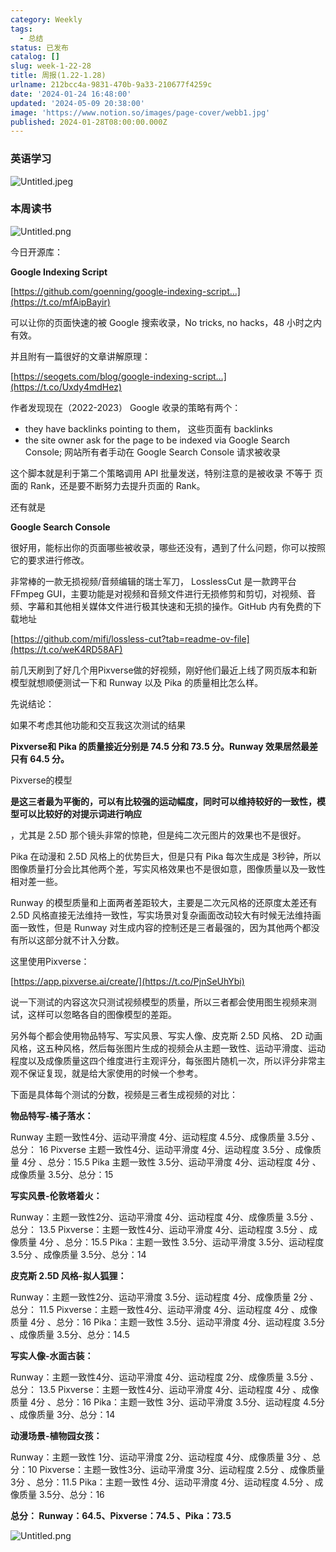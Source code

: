 ```yaml
---
category: Weekly
tags:
  - 总结
status: 已发布
catalog: []
slug: week-1-22-28
title: 周报(1.22-1.28)
urlname: 212bcc4a-9831-470b-9a33-210677f4259c
date: '2024-01-24 16:48:00'
updated: '2024-05-09 20:38:00'
image: 'https://www.notion.so/images/page-cover/webb1.jpg'
published: 2024-01-28T08:00:00.000Z
---
```


### 英语学习


![Untitled.jpeg](https://prod-files-secure.s3.us-west-2.amazonaws.com/5d24fe63-e567-4804-86f9-9fdc62e13082/13f89310-e18e-4344-b5f8-95c58ff07f1e/Untitled.jpeg?X-Amz-Algorithm=AWS4-HMAC-SHA256&X-Amz-Content-Sha256=UNSIGNED-PAYLOAD&X-Amz-Credential=ASIAZI2LB4663AO3ZBMP%2F20250219%2Fus-west-2%2Fs3%2Faws4_request&X-Amz-Date=20250219T053716Z&X-Amz-Expires=3600&X-Amz-Security-Token=IQoJb3JpZ2luX2VjEHUaCXVzLXdlc3QtMiJHMEUCIQC598GSAq96zPUoGNZdJ79652crU1ordObH%2BUwJzjUB0AIgZu77lKY%2FbeWas%2FSmZL0cOuBIgDy5Cw8pBX1d5uOo7YoqiAQInv%2F%2F%2F%2F%2F%2F%2F%2F%2F%2FARAAGgw2Mzc0MjMxODM4MDUiDLju7EaU2uIo77Kn4yrcA%2F8g2j8NpTYBDyYVGY15k2JaUSgd0Th47x1XvB%2BYdpjUTPFof2FOZv5J2iNFDbUATNV34ku6L8EhE8%2B5x0QxsEsiibdBpxpakEFl0ZCVQVOSwdluJL5q5s1KOUa5xMPWJ%2BdNq8LtrtnQC9OjMsDgd%2F1R5chnTtMmHkXCYGC36l0%2BeNG3rXh9VvkTaOtm%2Fh8%2B0ePgpSrQT1EAu%2FOHAD0TxaHbePqbzZ13AxzYDpm5nnkPLNPiXQTKPPpz3k%2BCYY0P9OER49pLO2gvI7s5%2F9yJoYvNVkxrm4EZkwkKhEpEP0sBHdncHjJpoWGaezvbSlIXzZvYyLXvlUVFgvXA7%2FHk%2FedjzwzC6xi8VUQaI3XRnqnZ33fmDd%2BvlgX2QbVutjERXRtHeDFPCWpGMP7Aab0f0E6vWVnGe2ky5ZSpWiXVQTQfQRxSXVZEFBvcJhnO54N7lMzTDrrCPX0ga0slvC323H4KIvpvmT6eRd%2FOcYNwa761vpZzAXisRNXwBd4%2FC8P99Zoo8nzMMUU7Wn8HWhlXJECG58EiXMi0R80dWeliPBGIR%2F7Tjkx2%2BvMiOjkRNIj%2FPLICd%2FZ5CmIkjKbx5IHxl8qZNJpE2pcbp4sduSkxPjdDfgi6VUZ6NfL4vqMSMMnD1b0GOqUBcG5%2BrYOz2ezzsQy%2BFHpM0ZXGbxeJ7iv0SwiJULZis4duysxGiVluTdS30mKawI913a8ukK2s6gA3kTEtTg1QcWxb4TBEsEJRt1uDrUUseDH6dSqWoNdYYuPiLXX%2BNIGQJSlNhk1RYnsV8P0M1aFlhsTPCHs%2B%2BXVhK5UMbiceArXvJ9uniI85ZnIRDsBdn5fVknuufBSayUJ2bYA3GuO3C60SeVz7&X-Amz-Signature=64a89bd8d1960d61c3ecc67c12e7a11ccba000e684c2ae0a712f8972a882a288&X-Amz-SignedHeaders=host&x-id=GetObject)


### 本周读书


![Untitled.png](https://prod-files-secure.s3.us-west-2.amazonaws.com/5d24fe63-e567-4804-86f9-9fdc62e13082/4230a01f-03e6-45a7-9f78-5892b7e77e85/Untitled.png?X-Amz-Algorithm=AWS4-HMAC-SHA256&X-Amz-Content-Sha256=UNSIGNED-PAYLOAD&X-Amz-Credential=ASIAZI2LB4663AO3ZBMP%2F20250219%2Fus-west-2%2Fs3%2Faws4_request&X-Amz-Date=20250219T053716Z&X-Amz-Expires=3600&X-Amz-Security-Token=IQoJb3JpZ2luX2VjEHUaCXVzLXdlc3QtMiJHMEUCIQC598GSAq96zPUoGNZdJ79652crU1ordObH%2BUwJzjUB0AIgZu77lKY%2FbeWas%2FSmZL0cOuBIgDy5Cw8pBX1d5uOo7YoqiAQInv%2F%2F%2F%2F%2F%2F%2F%2F%2F%2FARAAGgw2Mzc0MjMxODM4MDUiDLju7EaU2uIo77Kn4yrcA%2F8g2j8NpTYBDyYVGY15k2JaUSgd0Th47x1XvB%2BYdpjUTPFof2FOZv5J2iNFDbUATNV34ku6L8EhE8%2B5x0QxsEsiibdBpxpakEFl0ZCVQVOSwdluJL5q5s1KOUa5xMPWJ%2BdNq8LtrtnQC9OjMsDgd%2F1R5chnTtMmHkXCYGC36l0%2BeNG3rXh9VvkTaOtm%2Fh8%2B0ePgpSrQT1EAu%2FOHAD0TxaHbePqbzZ13AxzYDpm5nnkPLNPiXQTKPPpz3k%2BCYY0P9OER49pLO2gvI7s5%2F9yJoYvNVkxrm4EZkwkKhEpEP0sBHdncHjJpoWGaezvbSlIXzZvYyLXvlUVFgvXA7%2FHk%2FedjzwzC6xi8VUQaI3XRnqnZ33fmDd%2BvlgX2QbVutjERXRtHeDFPCWpGMP7Aab0f0E6vWVnGe2ky5ZSpWiXVQTQfQRxSXVZEFBvcJhnO54N7lMzTDrrCPX0ga0slvC323H4KIvpvmT6eRd%2FOcYNwa761vpZzAXisRNXwBd4%2FC8P99Zoo8nzMMUU7Wn8HWhlXJECG58EiXMi0R80dWeliPBGIR%2F7Tjkx2%2BvMiOjkRNIj%2FPLICd%2FZ5CmIkjKbx5IHxl8qZNJpE2pcbp4sduSkxPjdDfgi6VUZ6NfL4vqMSMMnD1b0GOqUBcG5%2BrYOz2ezzsQy%2BFHpM0ZXGbxeJ7iv0SwiJULZis4duysxGiVluTdS30mKawI913a8ukK2s6gA3kTEtTg1QcWxb4TBEsEJRt1uDrUUseDH6dSqWoNdYYuPiLXX%2BNIGQJSlNhk1RYnsV8P0M1aFlhsTPCHs%2B%2BXVhK5UMbiceArXvJ9uniI85ZnIRDsBdn5fVknuufBSayUJ2bYA3GuO3C60SeVz7&X-Amz-Signature=ed720c905df5b411277a24954671aaa6d92912bfb5ec5add459e791c12099a4d&X-Amz-SignedHeaders=host&x-id=GetObject)


今日开源库：


**Google Indexing Script**


[https://github.com/goenning/google-indexing-script…](https://t.co/mfAipBayir)


可以让你的页面快速的被 Google 搜索收录，No tricks, no hacks，48 小时之内有效。

并且附有一篇很好的文章讲解原理：


[https://seogets.com/blog/google-indexing-script…](https://t.co/Uxdy4mdHez)


作者发现现在（2022-2023） Google 收录的策略有两个：

- they have backlinks pointing to them， 这些页面有 backlinks
- the site owner ask for the page to be indexed via Google Search Console; 网站所有者手动在 Google Search Console 请求被收录

这个脚本就是利于第二个策略调用 API 批量发送，特别注意的是被收录 不等于 页面的 Rank，还是要不断努力去提升页面的 Rank。

还有就是


**Google Search Console**


很好用，能标出你的页面哪些被收录，哪些还没有，遇到了什么问题，你可以按照它的要求进行修改。


非常棒的一款无损视频/音频编辑的瑞士军刀， LosslessCut 是一款跨平台 FFmpeg GUI，主要功能是对视频和音频文件进行无损修剪和剪切，对视频、音频、字幕和其他相关媒体文件进行极其快速和无损的操作。GitHub 内有免费的下载地址


[https://github.com/mifi/lossless-cut?tab=readme-ov-file](https://t.co/weK4RD58AF)


前几天刷到了好几个用Pixverse做的好视频，刚好他们最近上线了网页版本和新模型就想顺便测试一下和 Runway 以及 Pika 的质量相比怎么样。

先说结论：

如果不考虑其他功能和交互我这次测试的结果


**Pixverse和 Pika 的质量接近分别是 74.5 分和 73.5 分。Runway 效果居然最差只有 64.5 分。**


Pixverse的模型


**是这三者最为平衡的，可以有比较强的运动幅度，同时可以维持较好的一致性，模型可以比较好的对提示词进行响应**


，尤其是 2.5D 那个镜头非常的惊艳，但是纯二次元图片的效果也不是很好。

Pika 在动漫和 2.5D 风格上的优势巨大，但是只有 Pika 每次生成是 3秒钟，所以图像质量打分会比其他两个差，写实风格效果也不是很如意，图像质量以及一致性相对差一些。

Runway 的模型质量和上面两者差距较大，主要是二次元风格的还原度太差还有 2.5D 风格直接无法维持一致性，写实场景对复杂画面改动较大有时候无法维持画面一致性，但是 Runway 对生成内容的控制还是三者最强的，因为其他两个都没有所以这部分就不计入分数。

这里使用Pixverse：


[https://app.pixverse.ai/create/](https://t.co/PjnSeUhYbi)


说一下测试的内容这次只测试视频模型的质量，所以三者都会使用图生视频来测试，这样可以忽略各自的图像模型的差距。

另外每个都会使用物品特写、写实风景、写实人像、皮克斯 2.5D 风格、 2D 动画风格，这五种风格，然后每张图片生成的视频会从主题一致性、运动平滑度、运动程度以及成像质量这四个维度进行主观评分，每张图片随机一次，所以评分非常主观不保证复现，就是给大家使用的时候一个参考。

下面是具体每个测试的分数，视频是三者生成视频的对比：


**物品特写-橘子落水：**


Runway   主题一致性4分、运动平滑度 4分、运动程度 4.5分、成像质量 3.5分 、总分： 16
Pixverse 主题一致性4分、运动平滑度 4分、运动程度 3.5分 、成像质量 4分 、总分：15.5
Pika 主题一致性 3.5分、运动平滑度 4分、运动程度 4分 、成像质量 3.5分、总分：15


**写实风景-伦敦塔着火：**


Runway：主题一致性2分、运动平滑度 4分、运动程度 4分、成像质量 3.5分 、总分： 13.5
Pixverse：主题一致性4分、运动平滑度 4分、运动程度 3.5分 、成像质量 4分 、总分：15.5
Pika：主题一致性 3.5分、运动平滑度 3.5分、运动程度 3.5分 、成像质量 3.5分、总分：14


**皮克斯 2.5D 风格-拟人狐狸：**


Runway：主题一致性2分、运动平滑度 3.5分、运动程度 4分、成像质量 2分 、总分： 11.5
Pixverse：主题一致性4分、运动平滑度 4分、运动程度 4分 、成像质量 4分 、总分：16
Pika：主题一致性 3.5分、运动平滑度 4分、运动程度 3.5分 、成像质量 3.5分、总分：14.5


**写实人像-水面古装：**


Runway：主题一致性4分、运动平滑度 4分、运动程度 2分、成像质量 3.5分 、总分： 13.5
Pixverse：主题一致性4分、运动平滑度 4分、运动程度 4分 、成像质量 4分 、总分：16
Pika：主题一致性 3分、运动平滑度 3.5分、运动程度 4.5分 、成像质量 3分、总分：14


**动漫场景-植物园女孩：**


Runway：主题一致性 1分、运动平滑度 2分、运动程度 4分、成像质量 3分 、总分：10
Pixverse：主题一致性3分、运动平滑度 3分、运动程度 2.5分 、成像质量 3分 、总分：11.5
Pika：主题一致性 4分、运动平滑度 4分、运动程度 4.5分 、成像质量 3.5分、总分：16


**总分： Runway：64.5、Pixverse：74.5 、Pika：73.5**


![Untitled.png](https://prod-files-secure.s3.us-west-2.amazonaws.com/5d24fe63-e567-4804-86f9-9fdc62e13082/8e04e5ad-2b05-4144-8058-53bf010acfd3/Untitled.png?X-Amz-Algorithm=AWS4-HMAC-SHA256&X-Amz-Content-Sha256=UNSIGNED-PAYLOAD&X-Amz-Credential=ASIAZI2LB4663AO3ZBMP%2F20250219%2Fus-west-2%2Fs3%2Faws4_request&X-Amz-Date=20250219T053716Z&X-Amz-Expires=3600&X-Amz-Security-Token=IQoJb3JpZ2luX2VjEHUaCXVzLXdlc3QtMiJHMEUCIQC598GSAq96zPUoGNZdJ79652crU1ordObH%2BUwJzjUB0AIgZu77lKY%2FbeWas%2FSmZL0cOuBIgDy5Cw8pBX1d5uOo7YoqiAQInv%2F%2F%2F%2F%2F%2F%2F%2F%2F%2FARAAGgw2Mzc0MjMxODM4MDUiDLju7EaU2uIo77Kn4yrcA%2F8g2j8NpTYBDyYVGY15k2JaUSgd0Th47x1XvB%2BYdpjUTPFof2FOZv5J2iNFDbUATNV34ku6L8EhE8%2B5x0QxsEsiibdBpxpakEFl0ZCVQVOSwdluJL5q5s1KOUa5xMPWJ%2BdNq8LtrtnQC9OjMsDgd%2F1R5chnTtMmHkXCYGC36l0%2BeNG3rXh9VvkTaOtm%2Fh8%2B0ePgpSrQT1EAu%2FOHAD0TxaHbePqbzZ13AxzYDpm5nnkPLNPiXQTKPPpz3k%2BCYY0P9OER49pLO2gvI7s5%2F9yJoYvNVkxrm4EZkwkKhEpEP0sBHdncHjJpoWGaezvbSlIXzZvYyLXvlUVFgvXA7%2FHk%2FedjzwzC6xi8VUQaI3XRnqnZ33fmDd%2BvlgX2QbVutjERXRtHeDFPCWpGMP7Aab0f0E6vWVnGe2ky5ZSpWiXVQTQfQRxSXVZEFBvcJhnO54N7lMzTDrrCPX0ga0slvC323H4KIvpvmT6eRd%2FOcYNwa761vpZzAXisRNXwBd4%2FC8P99Zoo8nzMMUU7Wn8HWhlXJECG58EiXMi0R80dWeliPBGIR%2F7Tjkx2%2BvMiOjkRNIj%2FPLICd%2FZ5CmIkjKbx5IHxl8qZNJpE2pcbp4sduSkxPjdDfgi6VUZ6NfL4vqMSMMnD1b0GOqUBcG5%2BrYOz2ezzsQy%2BFHpM0ZXGbxeJ7iv0SwiJULZis4duysxGiVluTdS30mKawI913a8ukK2s6gA3kTEtTg1QcWxb4TBEsEJRt1uDrUUseDH6dSqWoNdYYuPiLXX%2BNIGQJSlNhk1RYnsV8P0M1aFlhsTPCHs%2B%2BXVhK5UMbiceArXvJ9uniI85ZnIRDsBdn5fVknuufBSayUJ2bYA3GuO3C60SeVz7&X-Amz-Signature=19617567c312faadaf6a199e2c1bbb1c023ae3aa1cea90fb12c02f341ad69f06&X-Amz-SignedHeaders=host&x-id=GetObject)

